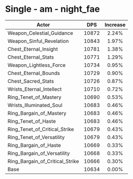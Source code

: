 # Single - am - night_fae
| Actor | DPS | Increase |
|---|:---:|:---:|
|Weapon_Celestial_Guidance|10872|2.24%|
|Weapon_Sinful_Revelation|10843|1.97%|
|Chest_Eternal_Insight|10781|1.38%|
|Chest_Eternal_Stats|10771|1.29%|
|Weapon_Lightless_Force|10734|0.95%|
|Chest_Eternal_Bounds|10729|0.90%|
|Chest_Sacred_Stats|10726|0.87%|
|Wrists_Eternal_Intellect|10710|0.72%|
|Ring_Tenet_of_Mastery|10690|0.53%|
|Wrists_Illuminated_Soul|10683|0.46%|
|Ring_Bargain_of_Mastery|10683|0.46%|
|Ring_Tenet_of_Haste|10683|0.46%|
|Ring_Tenet_of_Critical_Strike|10679|0.43%|
|Ring_Tenet_of_Versatility|10679|0.43%|
|Ring_Bargain_of_Haste|10669|0.33%|
|Ring_Bargain_of_Versatility|10668|0.33%|
|Ring_Bargain_of_Critical_Strike|10666|0.30%|
|Base|10634|0.00%|
